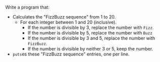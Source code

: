  Write a program that:
 * Calculates the "FizzBuzz sequence" from 1 to 20.
   * For each integer between 1 and 20 (inclusive).
     * If the number is divisible by 3, replace the number with `Fizz`.
     * If the number is divisible by 5, replace the number with `Buzz`
     * If the number is divisible by 3 and 5, replace the number with
       `FizzBuzz`.
     * If the number is divisible by neither 3 or 5, keep the number.
 * `puts`es these "FizzBuzz sequence" entries, one per line.
